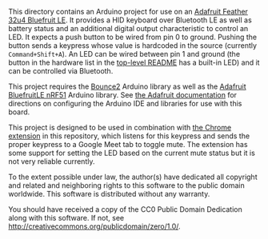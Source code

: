 This directory contains an Arduino project for use on an [Adafruit Feather 32u4 Bluefruit LE](https://www.adafruit.com/product/2829). It provides a HID keyboard over Bluetooth LE as well as battery status and an additional digital output characteristic to control an LED. It expects a push button to be wired from pin 0 to ground. Pushing the button sends a keypress whose value is hardcoded in the source (currently `Command+Shift+A`). An LED can be wired between pin 1 and ground (the button in the hardware list in the [top-level README](../README.md) has a built-in LED) and it can be controlled via Bluetooth.

This project requires the [Bounce2](https://github.com/thomasfredericks/Bounce2) Arduino library as well as the [Adafruit BluefruitLE nRF51](https://github.com/adafruit/Adafruit_BluefruitLE_nRF51) Arduino library. See [the Adafruit documentation](https://learn.adafruit.com/adafruit-feather-32u4-bluefruit-le/setup) for directions on configuring the Arduino IDE and libraries for use with this board.

This project is designed to be used in combination with [the Chrome extension](../extension) in this repository, which listens for this keypress and sends the proper keypress to a Google Meet tab to toggle mute. The extension has some support for setting the LED based on the current mute status but it is not very reliable currently.


To the extent possible under law, the author(s) have dedicated all copyright and related and neighboring rights to this software to the public domain worldwide. This software is distributed without any warranty.

You should have received a copy of the CC0 Public Domain Dedication along with this software. If not, see <http://creativecommons.org/publicdomain/zero/1.0/>.
